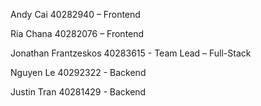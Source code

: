 Andy Cai 40282940 – Frontend

Ria Chana 40282076 – Frontend

Jonathan Frantzeskos 40283615 - Team Lead – Full-Stack 

Nguyen Le 40292322 - Backend

Justin Tran 40281429 - Backend
